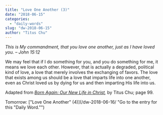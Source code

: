 ```yaml
---
title: "Love One Another (3)"
date: "2018-06-15"
categories: 
  - "daily-words"
slug: "dw-2018-06-15"
author: "Titus Chu"
---
```


_This is My commandment, that you love one another, just as I have loved you._ _– John 15:12_

We may feel that if I do something for you, and you do something for me, it means we love each other. However, that is actually a degraded, political kind of love, a love that merely involves the exchanging of favors. The love that exists among us should be a love that imparts life into one another, even as Christ loved us by dying for us and then imparting His life into us.

Adapted from _[Born Again: Our New Life in Christ](/book-born-again/ "Go to the listing for this book."),_ by Titus Chu; page 99.

Tomorrow: ["Love One Another" (4)](/dw-2018-06-16/ "Go to the entry for this "Daily Word."")
